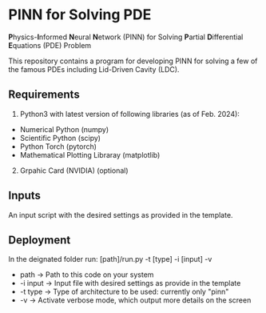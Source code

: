 # PINN for Solving PDE

**P**hysics-**I**nformed **N**eural **N**etwork (PINN) for Solving 
**P**artial **D**ifferential **E**quations (PDE) Problem

This repository contains a program for developing PINN for solving a few of the famous PDEs including 
Lid-Driven Cavity (LDC).

## Requirements

1) Python3 with latest version of following libraries (as of Feb. 2024):

* Numerical Python (numpy)
* Scientific Python (scipy)
* Python Torch (pytorch)
* Mathematical Plotting Libraray (matplotlib)

2) Grpahic Card (NVIDIA) (optional)

## Inputs

An input script with the desired settings as provided in the template.

## Deployment

In the deignated folder run: [path]/run.py -t [type] -i [input] -v

* path -> Path to this code on your system
* -i input -> Input file with desired settings as provide in the template
* -t type -> Type of architecture to be used: currently only "pinn"
* -v -> Activate verbose mode, which output more details on the screen


